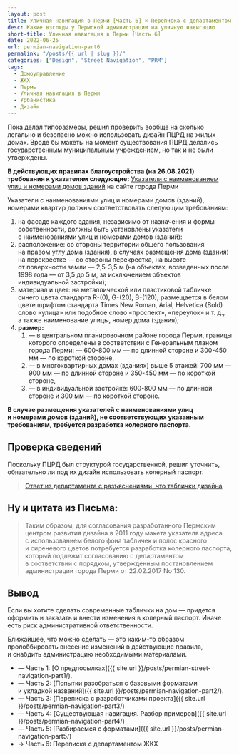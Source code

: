 ```yaml
---
layout: post
title: Уличная навигация в Перми [Часть 6] × Переписка с департаментом ЖКХ и Благоустройства
desc: Какие взгляды у Пермской администрации на уличную навигацию
short-title: Уличная навигация в Перми [Часть 6]
date: 2022-06-25
url: permian-navigation-part6
permalink: "/posts/{{ url | slug }}/"
categories: ["Design", "Street Navigation", "PRM"]
tags:
  - Домоуправление
  - ЖКХ
  - Пермь
  - Уличная навигация в Перми
  - Урбанистика
  - Дизайн
---
```


Пока делал типоразмеры, решил проверить вообще на сколько легально и безопасно можно использовать дизайн ПЦРД на жилых домах. Вроде бы макеты на момент существования ПЦРД делались государственным муниципальным учреждением, но так и не были утверждены.

**В действующих правилах благоустройства (на 26.08.2021) требования к указателям следующие:**
[Указатели с наименованием улиц и номерами домов зданий](https://www.gorodperm.ru/actions/building-up/arch_oblik_perm/ukazateli_ulitsu/) на сайте города Перми

Указатели с наименованиями улиц и номерами домов (зданий), номерами квартир должны соответствовать следующим требованиям:

1. на фасаде каждого здания, независимо от назначения и формы собственности, должны быть установлены указатели с наименованиями улиц и номерами домов (зданий):
2. расположение: со стороны территории общего пользования на правом углу дома (здания), в случаях размещения дома (здания) на перекрестке — со стороны перекрестка, на высоте от поверхности земли — 2,5-3,5 м (на объектах, возведенных после 1998 года — от 3,5 до 5 м, за исключением объектов индивидуальной застройки);
3. материал и цвет: на металлической или пластиковой табличке синего цвета стандарта R-(0), G-(20), В-(120), размещается в белом цвете шрифтом стандарта Times New Roman, Arial, Helvetica (Bold) слово «улица» или подобное слово «проспект», «переулок» и т. д., а также наименование улицы, номер дома (здания);
4. **размер:**
   1. — в центральном планировочном районе города Перми, границы которого определены в соответствии с Генеральным планом города Перми: — 600-800 мм — по длинной стороне и 300-450 мм — по короткой стороне,
   2. — в многоквартирных домах (зданиях) выше 5 этажей: 700 мм — 900 мм — по длинной стороне и 350-450 мм — по короткой стороне,
   3. — в индивидуальной застройке: 600-800 мм — по длинной стороне и 300 мм — по короткой стороне.

**В случае размещения указателей с наименованиями улиц и номерами домов (зданий), не соответствующих указанным требованиям, требуется разработка колерного паспорта.**

## Проверка сведений

Поскольку ПЦРД был структурой государственной, решил уточнить, обязательно ли под их дизайн использовать колерный паспорт.

> [Ответ из департамента с разъяснениями, что таблички дизайна](https://drive.google.com/file/d/1Otlwx64rPB39z0hzRdlLUf2iTENClTnJ/view?usp=sharing)

## Ну и цитата из Письма:

> Таким образом, для согласования разработанного Пермским центром развития дизайна в 2011 году макета указателя адреса с использованием белого фона табличек и полос красного и сиреневого цветов потребуется разработка колерного паспорта, который подлежит согласованию с департаментом в соответствии с порядком, утвержденным постановлением администрации города Перми от 22.02.2017 No 130.

## Вывод

Если вы хотите сделать современные таблички на дом &mdash; придется оформить и заказать и внести изменения в колерный паспорт. Иначе есть риск административной ответственности.

Ближайшее, что можно сделать &mdash; это каким-то образом пролоббировать внесение изменений в действующие правила, и снабдить администрацию необходимыми материалами.

- — Часть 1: [О предпосылках]({{ site.url }}/posts/permian-street-navigation-part1/).
- — Часть 2: [Попытки разобраться с базовыми форматами и укладкой названий]({{ site.url }}/posts/permian-navigation-part2/).
- — Часть 3: [Переписка с разработчиками проекта]({{ site.url }}/posts/permian-navigation-part3/)
- — Часть 4: [Существующая навигация. Разбор примеров]({{ site.url }}/posts/permian-navigation-part4/)
- — Часть 5: [Разбираемся с форматами]({{ site.url }}/posts/permian-navigation-part5/)
- → Часть 6: Переписка с департаментом ЖКХ
